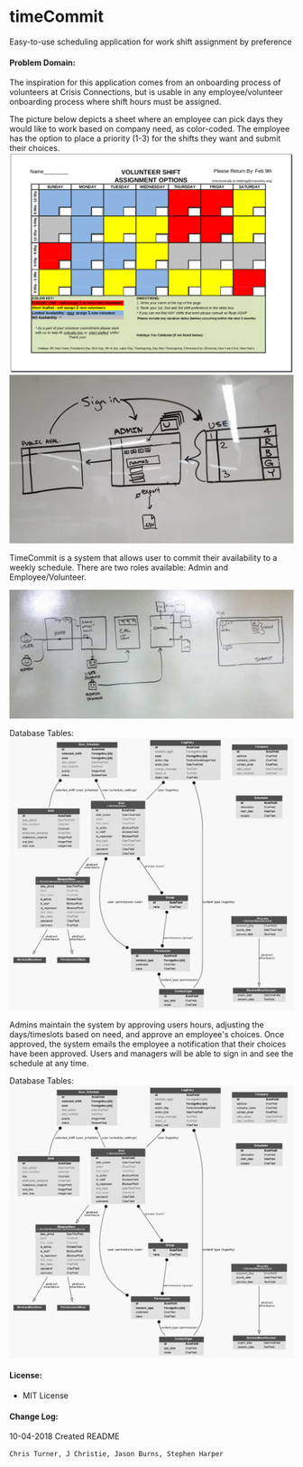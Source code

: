 # timeCommit
Easy-to-use scheduling application for work shift assignment by preference

#### Problem Domain:

The inspiration for this application comes from an onboarding process of volunteers at Crisis Connections, but is usable in any employee/volunteer onboarding process where shift hours must be assigned.

The picture below depicts a sheet where an employee can pick days they would like to work based on company need, as color-coded.
The employee has the option to place a priority (1-3) for the shifts they want and submit their choices.
![v_sheet](https://github.com/timeCommit-easyAvailability/timeCommit/blob/master/assets/v-sheet.png) <br>
![wireframe](https://github.com/timeCommit-easyAvailability/timeCommit/blob/master/assets/20181002_163528.jpg) <br>

TimeCommit is a system that allows user to commit their availability to a weekly schedule.
There are two roles available: Admin and Employee/Volunteer.

![wireframe2](https://github.com/timeCommit-easyAvailability/timeCommit/blob/master/assets/wireframe_6.jpg) <br>

Database Tables:
![db](https://github.com/timeCommit-easyAvailability/timeCommit/blob/master/assets/myapp_models.png) <br>

Admins maintain the system by approving users hours, adjusting the days/timeslots based on need, and approve an employee's choices. Once approved, the system emails the employee a notification that their choices have been approved. Users and managers will be able to sign in and see the schedule at any time.

Database Tables:
![db](https://github.com/timeCommit-easyAvailability/timeCommit/blob/master/assets/myapp_models.png) <br>

#### License:
- MIT License

#### Change Log:
10-04-2018 Created README

```python
Chris Turner, J Christie, Jason Burns, Stephen Harper
```
